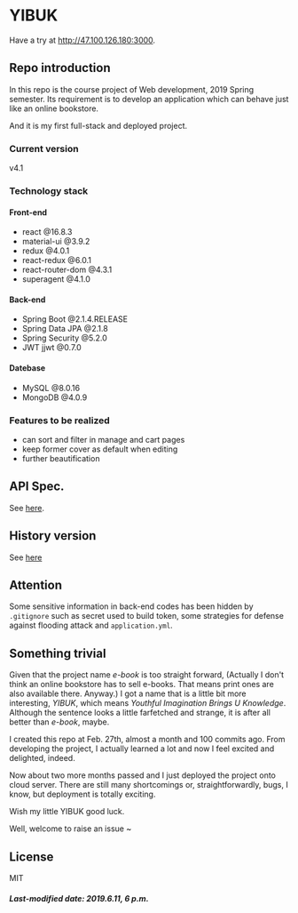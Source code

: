 # YIBUK

Have a try at http://47.100.126.180:3000.

## Repo introduction

In this repo is the course project of Web development, 2019 Spring semester. Its requirement is to develop an application which can behave just like an online bookstore.

And it is my first full-stack and deployed project.

### Current version

v4.1

### Technology stack

#### Front-end

+ react @16.8.3
+ material-ui @3.9.2
+ redux @4.0.1
+ react-redux @6.0.1
+ react-router-dom @4.3.1
+ superagent @4.1.0

#### Back-end

+ Spring Boot @2.1.4.RELEASE
+ Spring Data JPA @2.1.8
+ Spring Security @5.2.0
+ JWT jjwt @0.7.0

#### Datebase

+ MySQL @8.0.16
+ MongoDB @4.0.9

### Features to be realized

+ can sort and filter in manage and cart pages
+ keep former cover as default when editing
+ further beautification

## API Spec.

See [here](./API-Spec.md).

## History version

See [here](./History-Version.md)

## Attention

Some sensitive information in back-end codes has been hidden by `.gitignore` such as secret used to build token, some strategies for defense against flooding attack and `application.yml`. 

## Something trivial

Given that the project name *e-book* is too straight forward, (Actually I don't think an online bookstore has to sell e-books. That means print ones are also available there. Anyway.) I got a name that is a little bit more interesting, *YIBUK*, which means *Youthful Imagination Brings U Knowledge*. Although the sentence looks a little farfetched and strange, it is after all better than *e-book*, maybe.

I created this repo at Feb. 27th, almost a month and 100 commits ago. From developing the project, I actually learned a lot and now I feel excited and delighted, indeed.

Now about two more months passed and I just deployed the project onto cloud server. There are still many shortcomings or, straightforwardly, bugs, I know, but deployment is totally exciting.

Wish my little YIBUK good luck.

Well, welcome to raise an issue ~

## License

MIT

##### Last-modified date: 2019.6.11, 6 p.m.